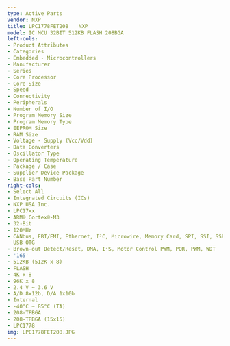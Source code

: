 ```yaml
---
type: Active Parts
vendor: NXP
title: LPC1778FET208　　NXP
model: IC MCU 32BIT 512KB FLASH 208BGA
left-cols:
- Product Attributes
- Categories
- Embedded - Microcontrollers
- Manufacturer
- Series
- Core Processor
- Core Size
- Speed
- Connectivity
- Peripherals
- Number of I/O
- Program Memory Size
- Program Memory Type
- EEPROM Size
- RAM Size
- Voltage - Supply (Vcc/Vdd)
- Data Converters
- Oscillator Type
- Operating Temperature
- Package / Case
- Supplier Device Package
- Base Part Number
right-cols:
- Select All
- Integrated Circuits (ICs)
- NXP USA Inc.
- LPC17xx
- ARM® Cortex®-M3
- 32-Bit
- 120MHz
- CANbus, EBI/EMI, Ethernet, I²C, Microwire, Memory Card, SPI, SSI, SSP, UART/USART,
  USB OTG
- Brown-out Detect/Reset, DMA, I²S, Motor Control PWM, POR, PWM, WDT
- '165'
- 512KB (512K x 8)
- FLASH
- 4K x 8
- 96K x 8
- 2.4 V ~ 3.6 V
- A/D 8x12b, D/A 1x10b
- Internal
- -40°C ~ 85°C (TA)
- 208-TFBGA
- 208-TFBGA (15x15)
- LPC1778
img: LPC1778FET208.JPG
---
```


